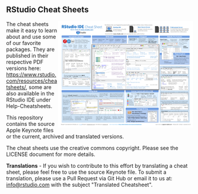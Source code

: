 
## RStudio Cheat Sheets

<img src="source/pngs/rstudio-IDE.png" width=364 height=288 align="right"/>

The cheat sheets make it easy to learn about and use some of our favorite packages. They are published in their respective PDF versions here: https://www.rstudio.com/resources/cheatsheets/, some are also available in the RStudio IDE under Help-Cheatsheets.

This repository contains the source Apple Keynote files or the current, archived and translated versions.

The cheat sheets use the creative commons copyright. Please see the LICENSE document for more details.

**Translations** - If you wish to contribute to this effort by translating a cheat sheet, please feel free to use the source Keynote file. To submit a translation, please use a Pull Request via Git Hub or email it to us at: info@rstudio.com with the subject "Translated Cheatsheet".


